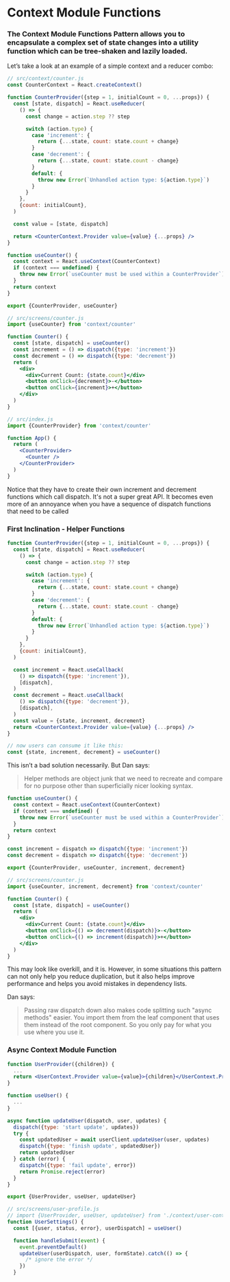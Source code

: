 # Context Module Functions

### The Context Module Functions Pattern allows you to encapsulate a complex set of state changes into a utility function which can be tree-shaken and lazily loaded.

Let’s take a look at an example of a simple context and a reducer combo:

```jsx
// src/context/counter.js
const CounterContext = React.createContext()

function CounterProvider({step = 1, initialCount = 0, ...props}) {
  const [state, dispatch] = React.useReducer(
    () => {
      const change = action.step ?? step

      switch (action.type) {
        case 'increment': {
          return {...state, count: state.count + change}
        }
        case 'decrement': {
          return {...state, count: state.count - change}
        }
        default: {
          throw new Error(`Unhandled action type: ${action.type}`)
        }
      }
    },
    {count: initialCount},
  )

  const value = [state, dispatch]

  return <CounterContext.Provider value={value} {...props} />
}

function useCounter() {
  const context = React.useContext(CounterContext)
  if (context === undefined) {
    throw new Error(`useCounter must be used within a CounterProvider`)
  }
  return context
}

export {CounterProvider, useCounter}

// src/screens/counter.js
import {useCounter} from 'context/counter'

function Counter() {
  const [state, dispatch] = useCounter()
  const increment = () => dispatch({type: 'increment'})
  const decrement = () => dispatch({type: 'decrement'})
  return (
    <div>
      <div>Current Count: {state.count}</div>
      <button onClick={decrement}>-</button>
      <button onClick={increment}>+</button>
    </div>
  )
}

// src/index.js
import {CounterProvider} from 'context/counter'

function App() {
  return (
    <CounterProvider>
      <Counter />
    </CounterProvider>
  )
}
```

Notice that they have to create their own increment and decrement functions
which call dispatch. It's not a super great API. It becomes even more of an
annoyance when you have a sequence of dispatch functions that need to be called

<!--


















-->

### First Inclination - Helper Functions

```jsx
function CounterProvider({step = 1, initialCount = 0, ...props}) {
  const [state, dispatch] = React.useReducer(
    () => {
      const change = action.step ?? step

      switch (action.type) {
        case 'increment': {
          return {...state, count: state.count + change}
        }
        case 'decrement': {
          return {...state, count: state.count - change}
        }
        default: {
          throw new Error(`Unhandled action type: ${action.type}`)
        }
      }
    },
    {count: initialCount},
  )

  const increment = React.useCallback(
    () => dispatch({type: 'increment'}),
    [dispatch],
  )
  const decrement = React.useCallback(
    () => dispatch({type: 'decrement'}),
    [dispatch],
  )
  const value = {state, increment, decrement}
  return <CounterContext.Provider value={value} {...props} />
}

// now users can consume it like this:
const {state, increment, decrement} = useCounter()
```

<!--






-->

This isn’t a bad solution necessarily. But Dan says:

> Helper methods are object junk that we need to recreate and compare for no
> purpose other than superficially nicer looking syntax.

<!--










-->

```jsx
function useCounter() {
  const context = React.useContext(CounterContext)
  if (context === undefined) {
    throw new Error(`useCounter must be used within a CounterProvider`)
  }
  return context
}

const increment = dispatch => dispatch({type: 'increment'})
const decrement = dispatch => dispatch({type: 'decrement'})

export {CounterProvider, useCounter, increment, decrement}

// src/screens/counter.js
import {useCounter, increment, decrement} from 'context/counter'

function Counter() {
  const [state, dispatch] = useCounter()
  return (
    <div>
      <div>Current Count: {state.count}</div>
      <button onClick={() => decrement(dispatch)}>-</button>
      <button onClick={() => increment(dispatch)}>+</button>
    </div>
  )
}
```

This may look like overkill, and it is. However, in some situations this pattern
can not only help you reduce duplication, but it also helps improve performance
and helps you avoid mistakes in dependency lists.

Dan says:

> Passing raw dispatch down also makes code splitting such "async methods"
> easier. You import them from the leaf component that uses them instead of the
> root component. So you only pay for what you use where you use it.

### Async Context Module Function

```jsx
function UserProvider({children}) {
  ...
  return <UserContext.Provider value={value}>{children}</UserContext.Provider>
}

function useUser() {
  ...
}

async function updateUser(dispatch, user, updates) {
  dispatch({type: 'start update', updates})
  try {
    const updatedUser = await userClient.updateUser(user, updates)
    dispatch({type: 'finish update', updatedUser})
    return updatedUser
  } catch (error) {
    dispatch({type: 'fail update', error})
    return Promise.reject(error)
  }
}

export {UserProvider, useUser, updateUser}

// src/screens/user-profile.js
// import {UserProvider, useUser, updateUser} from './context/user-context'
function UserSettings() {
  const [{user, status, error}, userDispatch] = useUser()

  function handleSubmit(event) {
    event.preventDefault()
    updateUser(userDispatch, user, formState).catch(() => {
      /* ignore the error */
    })
  }
```
